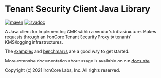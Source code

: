 # Tenant Security Client Java Library
 [![maven](https://maven-badges.herokuapp.com/maven-central/com.ironcorelabs/tenant-security-java/badge.svg)](https://search.maven.org/artifact/com.ironcorelabs/tenant-security-java)
 [![javadoc](https://javadoc.io/badge2/com.ironcorelabs/tenant-security-java/javadoc.svg)](https://javadoc.io/doc/com.ironcorelabs/tenant-security-java) 

A Java client for implementing CMK within a vendor's infrastructure. Makes requests through an
IronCore Tenant Security Proxy to tenants' KMS/logging infrastructures.

The [examples](examples/README.md) and [benchmarks](benchmarks/README.md) are a good way to get started.

More extensive documentation about usage is available on our [docs site](https://ironcorelabs.com/docs/customer-managed-keys/tenant-security-client/overview).

Copyright (c) 2021 IronCore Labs, Inc. All rights reserved.
